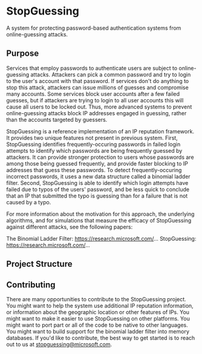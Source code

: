 # StopGuessing
A system for protecting password-based authentication systems from online-guessing attacks.

## Purpose
Services that employ passwords to authenticate users are subject to online-guessing attacks.
Attackers can pick a common password and try to login to the user's account with that password.
If services don't do anything to stop this attack, attackers can issue millions of guesses and compromise many accounts.
Some services block user accounts after a few failed guesses, but if attackers are trying to login to all user accounts
this will cause all users to be locked out.
Thus, more advanced systems to prevent online-guessing attacks block IP addresses engaged in guessing, rather than
the accounts targeted by guessers.

StopGuessing is a reference implementation of an IP reputation framework.
It provides two unique features not present in previous system.
First, StopGuessing identifies frequently-occuring passwords in failed login attempts to identify which passwords are being frequently guessed by attackers.
It can provide stronger protection to users whose passwords are among those being guessed frequently, and provide faster blocking to IP addresses that guess these passwords.
To detect frequently-occuring incorrect passwords, it uses a new data structure called a binomial ladder filter.
Second, StopGuessing is able to identify which login attempts have failed due to typos of the users' password,
and be less quick to conclude that an IP that submitted the typo is guessing than for a failure that is not caused by a typo.

For more information about the motivation for this approach, the underlying algorithms, and for simulations that measure the
efficacy of StopGuessing against different attacks, see the following papers:

The Binomial Ladder Filter: https://research.microsoft.com/...
StopGuessing: https://research.microsoft.com/...

## Project Structure



## Contributing
There are many opportunities to contribute to the StopGuessing project.
You might want to help the system use additional IP reputation information, or information about the geographic location or other features of IPs.
You might want to make it easier to use StopGuessing on other platforms.
You might want to port part or all of the code to be native to other languages.
You might want to build support for the binomial ladder filter into memory databases.
If you'd like to contribute, the best way to get started is to reach out to us at stopguessing@microsoft.com.

